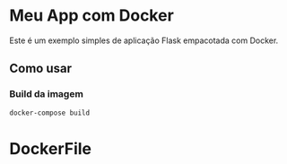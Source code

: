 # Meu App com Docker


Este é um exemplo simples de aplicação Flask empacotada com Docker.

## Como usar

### Build da imagem

```bash
docker-compose build
```
# DockerFile
